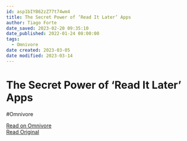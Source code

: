```yaml
---
id: asp1bIYB62zZ77t74wm4
title: The Secret Power of ‘Read It Later’ Apps
author: Tiago Forte
date_saved: 2023-02-20 09:35:10
date_published: 2022-01-24 08:00:00
tags:
  - Omnivore
date created: 2023-03-05
date modified: 2023-03-14
---
```


# The Secret Power of ‘Read It Later’ Apps

#Omnivore

[Read on Omnivore](https://omnivore.app/me/the-secret-power-of-read-it-later-apps-1866c75e35b)  
[Read Original](https://fortelabs.co/blog/the-secret-power-of-read-it-later-apps)
